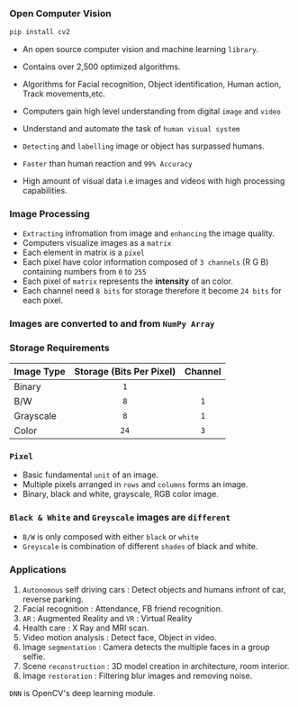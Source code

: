 ### Open Computer Vision

```python
pip install cv2
```

- An open source computer vision and machine learning `library`.
- Contains over 2,500 optimized algorithms.
- Algorithms for Facial recognition, Object identification, Human action, Track movements,etc.

- Computers gain high level understanding from digital `image` and `video`
- Understand and automate the task of `human visual system`
- `Detecting` and `labelling` image or object has surpassed humans.
- `Faster` than human reaction and `99% Accuracy`
- High amount of visual data i.e images and videos with high processing capabilities.

### Image Processing
- `Extracting` infromation from image and `enhancing` the image quality.
- Computers visualize images as a `matrix`
- Each element in matrix is a `pixel`
- Each pixel have color information composed of `3 channels` (R G B) containing numbers from `0` to `255`
- Each pixel of `matrix` represents the **intensity** of an color.
- Each channel need `8 bits` for storage therefore it become `24 bits` for each pixel.

### Images are converted to and from `NumPy Array`

### Storage Requirements

Image Type | Storage (Bits Per Pixel) | Channel
:--- | :---: | :---:
Binary | `1` | 
B/W | `8` | `1`
Grayscale | `8` | `1`
Color | `24` | `3`

### `Pixel`
- Basic fundamental `unit` of an image. 
- Multiple pixels arranged in `rows` and `columns` forms an image.
- Binary, black and white, grayscale, RGB color image.

### `Black & White` and `Greyscale` images are `different`
- `B/W` is only composed with either `black` or `white`
- `Greyscale` is combination of different `shades` of black and white.

### Applications 
1. `Autonomous` self driving cars : Detect objects and humans infront of car, reverse parking.
2. Facial recognition : Attendance, FB friend recognition.
3. `AR` : Augmented Reality and `VR` : Virtual Reality
4. Health care : X Ray and MRI scan.
5. Video motion analysis : Detect face, Object in video.
6. Image `segmentation` : Camera detects the multiple faces in a group selfie.
7. Scene `reconstruction` : 3D model creation in architecture, room interior.
8. Image `restoration` : Filtering blur images and removing noise.

`DNN` is OpenCV's deep learning module.
